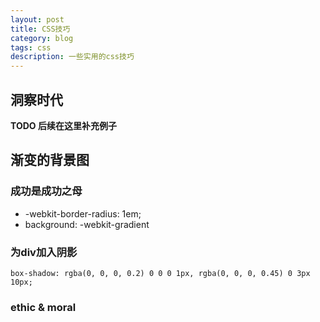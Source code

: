 ```yaml
---
layout: post
title: CSS技巧
category: blog
tags: css
description: 一些实用的css技巧
---
```


## 洞察时代
**<span class="todo-span">TODO 后续在这里补充例子</span>**
## 渐变的背景图
### 成功是成功之母 <span style="visibility: hidden">001</span>
+ -webkit-border-radius: 1em;
+ background: -webkit-gradient

### 为div加入阴影
```
box-shadow: rgba(0, 0, 0, 0.2) 0 0 0 1px, rgba(0, 0, 0, 0.45) 0 3px 10px;
```


### ethic & moral







[0]: http://www.jianshu.com/p/07eb19957991 "CSS浮动float详解"






